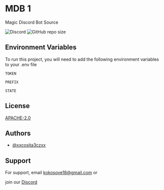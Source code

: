 # MDB 1

Magic Discord Bot Source

![Discord](https://img.shields.io/discord/1056359221446311986?label=Discord&logo=discord&style=for-the-badge)
![GitHub repo size](https://img.shields.io/github/repo-size/xxcosita3czxx/MDB-1?logo=github&style=for-the-badge)

## Environment Variables

To run this project, you will need to add the following environment variables to your .env file

`TOKEN`

`PREFIX`

`STATE`


## License

[APACHE-2.0](https://choosealicense.com/licenses/apache-2.0)


## Authors

- [@xxcosita3czxx](https://www.github.com/xxcosita3czxx)


## Support

For support, email kokosove18@gmail.com or 

join our [Discord](https://discord.gg/SRccdac982)
